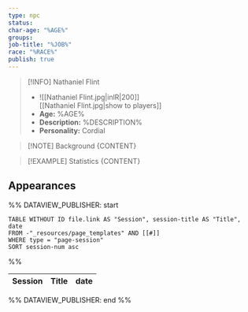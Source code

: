 ```yaml
---
type: npc
status: 
char-age: "%AGE%"
groups: 
job-title: "%JOB%"
race: "%RACE%"
publish: true
---
```


>[!INFO] Nathaniel Flint
>- ![[Nathaniel Flint.jpg|inlR|200]]
<br/> [[Nathaniel Flint.jpg|show to players]]
>- **Age:** %AGE%
> - **Description:** %DESCRIPTION%
> - **Personality:** Cordial
 
 >[!NOTE] Background
 > {CONTENT}

 >[!EXAMPLE] Statistics
 > {CONTENT}

## Appearances

%% DATAVIEW_PUBLISHER: start
```dataview
TABLE WITHOUT ID file.link AS "Session", session-title AS "Title", date
FROM -"_resources/page_templates" AND [[#]]
WHERE type = "page-session"
SORT session-num asc
```
%%

| Session | Title | date |
| ------- | ----- | ---- |

%% DATAVIEW_PUBLISHER: end %%